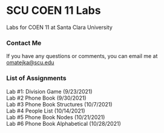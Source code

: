# SCU COEN 11 Labs
 Labs for COEN 11 at Santa Clara University
 
 ### Contact Me
 If you have any questions or comments, you can email me at omatejka@scu.edu

### List of Assignments
 Lab #1: Division Game (9/23/2021)  
 Lab #2 Phone Book (9/30/2021)  
 Lab #3 Phone Book Structures (10/7/2021)  
 Lab #4 People List (10/14/2021)  
 Lab #5 Phone Book Nodes (10/21/2021)  
 Lab #6 Phone Book Alphabetical (10/28/2021)
